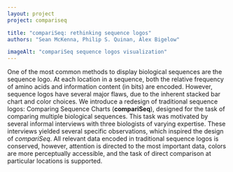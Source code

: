 ```yaml
---
layout: project
project: compariseq

title: "compariSeq: rethinking sequence logos"
authors: "Sean McKenna, Philip S. Quinan, Alex Bigelow"

imageAlt: "compariSeq sequence logos visualization"
---
```


One of the most common methods to display biological sequences are the sequence logo. At each location in a sequence, both the relative frequency of amino acids and information content (in bits) are encoded. However, sequence logos have several major flaws, due to the inherent stacked bar chart and color choices. We introduce a redesign of traditional sequence logos: Comparing Sequence Charts (**compariSeq**), designed for the task of comparing multiple biological sequences. This task was motivated by several informal interviews with three biologists of varying expertise. These interviews yielded several specific observations, which inspired the design of *compariSeq*. All relevant data encoded in traditional sequence logos is conserved, however, attention is directed to the most important data, colors are more perceptually accessible, and the task of direct comparison at particular locations is supported.
